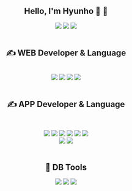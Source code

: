 <div align="center">
  <h2>Hello, I'm Hyunho 👏 👏 </h2>
  
  <img src="https://img.shields.io/badge/GitHub-181717?style=flat-square&logo=GitHub&logoColor=white"/> <img src="https://img.shields.io/badge/Instagram-E4405F?style=flat-square&logo=Instagram&logoColor=white"/> <img src="https://img.shields.io/badge/Gmail-EA4335?style=flat-square&logo=Gmail&logoColor=white" /> <br><br>
</div>

<div align="center">
  <h2>   ✍️ WEB Developer & Language </h2><br>
  <img src="https://img.shields.io/badge/Eclipse IDE-2C2255?style=flat-square&logo=Eclipse IDE&logoColor=white" /> <img src="https://img.shields.io/badge/HTML5-E34F26?style=flat-square&logo=HTML5&logoColor=white" /> <img src="https://img.shields.io/badge/CSS3-1572B6?style=flat-square&logo=CSS3&logoColor=white" /> <img src="https://img.shields.io/badge/JavaScript-F7DF1E?style=flat-square&logo=JavaScript&logoColor=white" /> <br><br>
</div>

<div align="center">
  <h2>   ✍️ APP Developer & Language </h2><br>
  
  <img src="https://img.shields.io/badge/Android-3DDC84?style=flat-square&logo=Android&logoColor=white" />   <img src="https://img.shields.io/badge/Kotlin-7F52FF?style=flat-square&logo=Kotlin&logoColor=white" />   <img src="https://img.shields.io/badge/C-A8B9CC?style=flat-square&logo=C&logoColor=white" />   <img src="https://img.shields.io/badge/Flutter-02569B?style=flat-square&logo=Flutter&logoColor=white" />   <img src="https://img.shields.io/badge/Dart-0175C2?style=flat-square&logo=Dart&logoColor=white" /> <img src="https://img.shields.io/badge/ReactiveX-B7178C?style=flat-square&logo=ReactiveX&logoColor=white" /><br>
  <img src="https://img.shields.io/badge/Swift-F05138?style=flat-square&logo=Swift&logoColor=white" />   <img src="https://img.shields.io/badge/Jetpack Compose-3DDC84?style=flat-square&logo=Jetpack Compose&logoColor=white" /> <br><br>
  
  <h2> 💪 DB Tools </h2><b2>
  
  <img src="https://img.shields.io/badge/Firebase-FFCA28?style=flat-square&logo=Firebase&logoColor=white" />   <img src="https://img.shields.io/badge/Oracle-F80000?style=flat-square&logo=Oracle&logoColor=white" />   <img src="https://img.shields.io/badge/MariaDB-003545?style=flat-square&logo=MariaDB&logoColor=white" />
</div>
